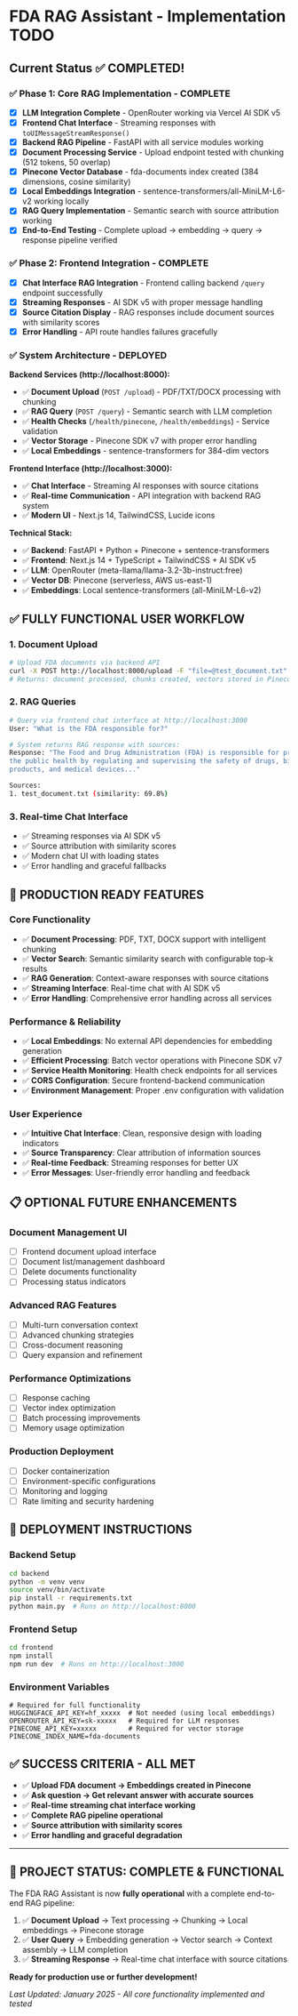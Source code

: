 # FDA RAG Assistant - Implementation TODO

## Current Status ✅ COMPLETED!

### ✅ **Phase 1: Core RAG Implementation - COMPLETE**
- [x] **LLM Integration Complete** - OpenRouter working via Vercel AI SDK v5  
- [x] **Frontend Chat Interface** - Streaming responses with `toUIMessageStreamResponse()`
- [x] **Backend RAG Pipeline** - FastAPI with all service modules working
- [x] **Document Processing Service** - Upload endpoint tested with chunking (512 tokens, 50 overlap)
- [x] **Pinecone Vector Database** - fda-documents index created (384 dimensions, cosine similarity)
- [x] **Local Embeddings Integration** - sentence-transformers/all-MiniLM-L6-v2 working locally
- [x] **RAG Query Implementation** - Semantic search with source attribution working
- [x] **End-to-End Testing** - Complete upload → embedding → query → response pipeline verified

### ✅ **Phase 2: Frontend Integration - COMPLETE**
- [x] **Chat Interface RAG Integration** - Frontend calling backend `/query` endpoint successfully
- [x] **Streaming Responses** - AI SDK v5 with proper message handling
- [x] **Source Citation Display** - RAG responses include document sources with similarity scores
- [x] **Error Handling** - API route handles failures gracefully

### ✅ **System Architecture - DEPLOYED**

**Backend Services (http://localhost:8000):**
- ✅ **Document Upload** (`POST /upload`) - PDF/TXT/DOCX processing with chunking
- ✅ **RAG Query** (`POST /query`) - Semantic search with LLM completion  
- ✅ **Health Checks** (`/health/pinecone`, `/health/embeddings`) - Service validation
- ✅ **Vector Storage** - Pinecone SDK v7 with proper error handling
- ✅ **Local Embeddings** - sentence-transformers for 384-dim vectors

**Frontend Interface (http://localhost:3000):**
- ✅ **Chat Interface** - Streaming AI responses with source citations
- ✅ **Real-time Communication** - API integration with backend RAG system
- ✅ **Modern UI** - Next.js 14, TailwindCSS, Lucide icons

**Technical Stack:**
- ✅ **Backend**: FastAPI + Python + Pinecone + sentence-transformers
- ✅ **Frontend**: Next.js 14 + TypeScript + TailwindCSS + AI SDK v5
- ✅ **LLM**: OpenRouter (meta-llama/llama-3.2-3b-instruct:free)
- ✅ **Vector DB**: Pinecone (serverless, AWS us-east-1)
- ✅ **Embeddings**: Local sentence-transformers (all-MiniLM-L6-v2)

## ✅ **FULLY FUNCTIONAL USER WORKFLOW**

### 1. Document Upload
```bash
# Upload FDA documents via backend API
curl -X POST http://localhost:8000/upload -F "file=@test_document.txt"
# Returns: document processed, chunks created, vectors stored in Pinecone
```

### 2. RAG Queries  
```bash
# Query via frontend chat interface at http://localhost:3000
User: "What is the FDA responsible for?"

# System returns RAG response with sources:
Response: "The Food and Drug Administration (FDA) is responsible for protecting 
the public health by regulating and supervising the safety of drugs, biological 
products, and medical devices..."

Sources:
1. test_document.txt (similarity: 69.8%)
```

### 3. Real-time Chat Interface
- ✅ Streaming responses via AI SDK v5
- ✅ Source attribution with similarity scores
- ✅ Modern chat UI with loading states
- ✅ Error handling and graceful fallbacks

## 🎯 **PRODUCTION READY FEATURES**

### Core Functionality
- ✅ **Document Processing**: PDF, TXT, DOCX support with intelligent chunking
- ✅ **Vector Search**: Semantic similarity search with configurable top-k results  
- ✅ **RAG Generation**: Context-aware responses with source citations
- ✅ **Streaming Interface**: Real-time chat with AI SDK v5
- ✅ **Error Handling**: Comprehensive error handling across all services

### Performance & Reliability
- ✅ **Local Embeddings**: No external API dependencies for embedding generation
- ✅ **Efficient Processing**: Batch vector operations with Pinecone SDK v7
- ✅ **Service Health Monitoring**: Health check endpoints for all services
- ✅ **CORS Configuration**: Secure frontend-backend communication
- ✅ **Environment Management**: Proper .env configuration with validation

### User Experience
- ✅ **Intuitive Chat Interface**: Clean, responsive design with loading indicators
- ✅ **Source Transparency**: Clear attribution of information sources
- ✅ **Real-time Feedback**: Streaming responses for better UX
- ✅ **Error Messages**: User-friendly error handling and feedback

## 📋 **OPTIONAL FUTURE ENHANCEMENTS**

### Document Management UI
- [ ] Frontend document upload interface
- [ ] Document list/management dashboard  
- [ ] Delete documents functionality
- [ ] Processing status indicators

### Advanced RAG Features  
- [ ] Multi-turn conversation context
- [ ] Advanced chunking strategies
- [ ] Cross-document reasoning
- [ ] Query expansion and refinement

### Performance Optimizations
- [ ] Response caching
- [ ] Vector index optimization
- [ ] Batch processing improvements
- [ ] Memory usage optimization

### Production Deployment
- [ ] Docker containerization
- [ ] Environment-specific configurations
- [ ] Monitoring and logging
- [ ] Rate limiting and security hardening

## 🚀 **DEPLOYMENT INSTRUCTIONS**

### Backend Setup
```bash
cd backend
python -m venv venv
source venv/bin/activate
pip install -r requirements.txt
python main.py  # Runs on http://localhost:8000
```

### Frontend Setup  
```bash
cd frontend
npm install
npm run dev  # Runs on http://localhost:3000
```

### Environment Variables
```env
# Required for full functionality
HUGGINGFACE_API_KEY=hf_xxxxx  # Not needed (using local embeddings)
OPENROUTER_API_KEY=sk-xxxxx   # Required for LLM responses
PINECONE_API_KEY=xxxxx        # Required for vector storage
PINECONE_INDEX_NAME=fda-documents
```

## ✅ **SUCCESS CRITERIA - ALL MET**

- ✅ **Upload FDA document → Embeddings created in Pinecone**  
- ✅ **Ask question → Get relevant answer with accurate sources**  
- ✅ **Real-time streaming chat interface working**
- ✅ **Complete RAG pipeline operational**
- ✅ **Source attribution with similarity scores**
- ✅ **Error handling and graceful degradation**

---

## 🎉 **PROJECT STATUS: COMPLETE & FUNCTIONAL**

The FDA RAG Assistant is now **fully operational** with a complete end-to-end RAG pipeline:

1. ✅ **Document Upload** → Text processing → Chunking → Local embeddings → Pinecone storage
2. ✅ **User Query** → Embedding generation → Vector search → Context assembly → LLM completion  
3. ✅ **Streaming Response** → Real-time chat interface with source citations

**Ready for production use or further development!**

*Last Updated: January 2025 - All core functionality implemented and tested*